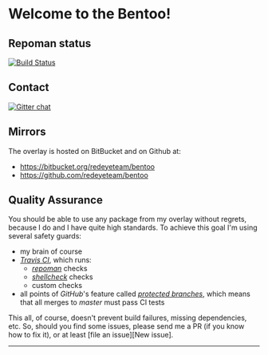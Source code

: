 # Welcome to the Bentoo!

## Repoman status

[![Build Status][ci-master-badge]][ci-master]

## Contact

[![Gitter chat][gitter-badge]][gitter]

## Mirrors

The overlay is hosted on BitBucket and on Github at:

- https://bitbucket.org/redeyeteam/bentoo
- https://github.com/redeyeteam/bentoo

## Quality Assurance

You should be able to use any package from my overlay without regrets, because I do and I have quite high standards.
To achieve this goal I'm using several safety guards:

- my brain of course
- _[Travis CI](https://travis-ci.org/)_, which runs:
    - _[repoman](https://wiki.gentoo.org/wiki/Repoman)_ checks
    - _[shellcheck](https://www.shellcheck.net/)_ checks
    - custom checks
- all points of _GitHub_'s feature called _[protected branches]_, which means that all merges to _master_ must pass CI tests

This all, of course, doesn't prevent build failures, missing dependencies, etc. So, should you find
some issues, please send me a PR (if you know how to fix it), or at least [file an issue][New issue].

---

[protected branches]: https://help.github.com/articles/about-protected-branches/
[ci-master-badge]: https://travis-ci.org/redeyeteam/bentoo.svg?branch=master
[ci-master]: https://travis-ci.org/redeyeteam/bentoo
[gitter-badge]: https://badges.gitter.im/redeyeteam/bentoo.png
[gitter]: https://gitter.im/redeyeteam/bentoo
